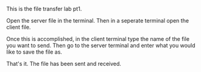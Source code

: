 This is the file transfer lab pt1.

Open the server file in the terminal.
Then in a seperate terminal open the client file.

Once this is accomplished, in the client terminal type the name of the file you want to send.
Then go to the server terminal and enter what you would like to save the file as.

That's it. The file has been sent and received.
